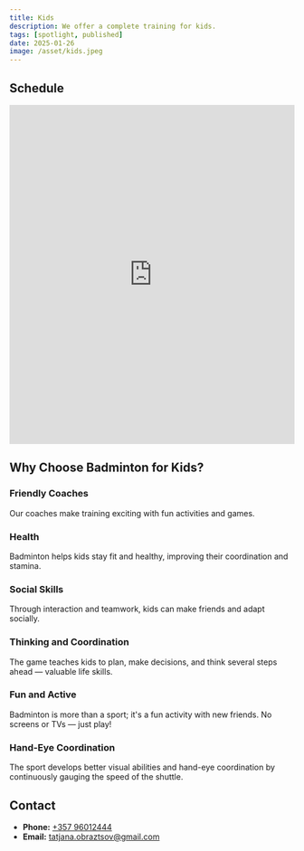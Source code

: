```yaml
---
title: Kids
description: We offer a complete training for kids.
tags: [spotlight, published]
date: 2025-01-26
image: /asset/kids.jpeg
---
```


## Schedule

<iframe loading="lazy" title="Children Calendar" src="https://calendar.google.com/calendar/embed?src=df7aa66bfa29f536097c661404e0e3a1c9c9917c01228424627574fbc5cd37a3%40group.calendar.google.com&mode=AGENDA&amp;ctz=Asia%2FNicosia&amp;hl={{lang}}" style="border:0" width="100%" height="600" frameborder="0" scrolling="no"></iframe>

## Why Choose Badminton for Kids?

### Friendly Coaches
Our coaches make training exciting with fun activities and games.

### Health
Badminton helps kids stay fit and healthy, improving their coordination and stamina.

### Social Skills
Through interaction and teamwork, kids can make friends and adapt socially.

### Thinking and Coordination
The game teaches kids to plan, make decisions, and think several steps ahead — valuable life skills.

### Fun and Active
Badminton is more than a sport; it's a fun activity with new friends. No screens or TVs — just play!

### Hand-Eye Coordination
The sport develops better visual abilities and hand-eye coordination by continuously gauging the speed of the shuttle.

## Contact

- **Phone:** [+357 96012444](tel:+35796012444)
- **Email:** tatjana.obraztsov@gmail.com
